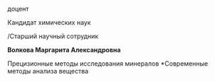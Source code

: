 доцент

Кандидат химических наук

/Старший научный сотрудник

**Волкова Маргарита Александровна**

Прецизионные методы исследования минералов
	*Современные методы анализа вещества